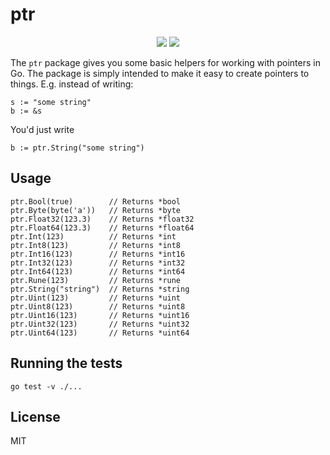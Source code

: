 # ptr

<p align="center">
    <a href="https://travis-ci.org/agrea/ptr"><img src="https://travis-ci.org/agrea/ptr.svg?branch=master"></a>
    <a href="https://godoc.org/github.com/agrea/ptr"><img src="https://img.shields.io/badge/godoc-documentation-blue.svg"></a>
</p>

The `ptr` package gives you some basic helpers for working with pointers in Go.
The package is simply intended to make it easy to create pointers to things.
E.g. instead of writing:

    s := "some string"
    b := &s

You'd just write

    b := ptr.String("some string")

## Usage

    ptr.Bool(true)        // Returns *bool
    ptr.Byte(byte('a'))   // Returns *byte
    ptr.Float32(123.3)    // Returns *float32
    ptr.Float64(123.3)    // Returns *float64
    ptr.Int(123)          // Returns *int
    ptr.Int8(123)         // Returns *int8
    ptr.Int16(123)        // Returns *int16
    ptr.Int32(123)        // Returns *int32
    ptr.Int64(123)        // Returns *int64
    ptr.Rune(123)         // Returns *rune
    ptr.String("string")  // Returns *string
    ptr.Uint(123)         // Returns *uint
    ptr.Uint8(123)        // Returns *uint8
    ptr.Uint16(123)       // Returns *uint16
    ptr.Uint32(123)       // Returns *uint32
    ptr.Uint64(123)       // Returns *uint64

## Running the tests

    go test -v ./...

## License

MIT
